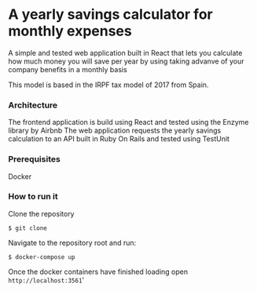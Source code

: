 # A yearly savings calculator for monthly expenses

A simple and tested web application built in React that lets you
calculate how much money you will save per year by using taking advanve of your company benefits in a monthly basis

This model is based in the IRPF tax model of 2017 from Spain.

### Architecture

The frontend application is build using React and tested using the Enzyme library by Airbnb
The web application requests the yearly savings calculation to an API built in Ruby On Rails and tested using TestUnit

### Prerequisites
Docker

### How to run it

Clone the repository

`$ git clone  `

Navigate to the repository root and run:

`$ docker-compose up`

Once the docker containers have finished loading open `http://localhost:3561`'



